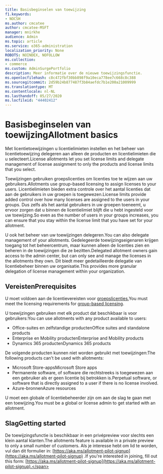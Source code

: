```yaml
---
title: Basisbeginselen van toewijzing
f1.keywords:
- NOCSH
ms.author: cmcatee
author: cmcatee-MSFT
manager: mnirkhe
audience: Admin
ms.topic: article
ms.service: o365-administration
localization_priority: None
ROBOTS: NOINDEX, NOFOLLOW
ms.collection:
- commerce
ms.custom: AdminSurgePortfolio
description: Meer informatie over de nieuwe toewijzingsfunctie.
ms.openlocfilehash: c8c472fbf30bb898f9a10eca778ee7c668c8c388
ms.sourcegitcommit: 2d59b24b877487f3b84aefdc7b1e200a21009999
ms.translationtype: MT
ms.contentlocale: nl-NL
ms.lasthandoff: 05/27/2020
ms.locfileid: "44402412"
---
```

# <a name="allotment-basics"></a><span data-ttu-id="4b638-103">Basisbeginselen van toewijzing</span><span class="sxs-lookup"><span data-stu-id="4b638-103">Allotment basics</span></span>

<span data-ttu-id="4b638-104">Met licentietoewijzingen u licentielimieten instellen en het beheer van licentietoewijzing delegeren aan alleen de producten en licentielimieten die u selecteert.</span><span class="sxs-lookup"><span data-stu-id="4b638-104">License allotments let you set license limits and delegate management of license assignment to only the products and license limits that you select.</span></span>

<span data-ttu-id="4b638-105">Toewijzingen gebruiken groepslicenties om licenties toe te wijzen aan uw gebruikers.</span><span class="sxs-lookup"><span data-stu-id="4b638-105">Allotments use group-based licensing to assign licenses to your users.</span></span> <span data-ttu-id="4b638-106">Licentielimieten bieden extra controle over het aantal licenties dat aan de gebruikers in uw groepen is toegewezen.</span><span class="sxs-lookup"><span data-stu-id="4b638-106">License limits provide added control over how many licenses are assigned to the users in your groups.</span></span> <span data-ttu-id="4b638-107">Dus zelfs als het aantal gebruikers in uw groepen toeneemt, u ervoor zorgen dat u binnen de licentielimiet blijft die u hebt ingesteld voor uw toewijzing.</span><span class="sxs-lookup"><span data-stu-id="4b638-107">So even as the number of users in your groups increases, you can ensure that you stay within the license limit that you have set for your allotment.</span></span>

<span data-ttu-id="4b638-108">U ook het beheer van uw toewijzingen delegeren.</span><span class="sxs-lookup"><span data-stu-id="4b638-108">You can also delegate management of your allotments.</span></span> <span data-ttu-id="4b638-109">Gedelegeerde toewijzingseigenaren krijgen toegang tot het beheercentrum, maar kunnen alleen de licenties zien en beheren in de toewijzingen die ze bezitten.</span><span class="sxs-lookup"><span data-stu-id="4b638-109">Delegated allotment owners gain access to the admin center, but can only see and manage the licenses in the allotments they own.</span></span> <span data-ttu-id="4b638-110">Dit biedt meer gedetailleerde delegatie van licentiebeheer binnen uw organisatie.</span><span class="sxs-lookup"><span data-stu-id="4b638-110">This provides more granular delegation of license management within your organization.</span></span>

## <a name="prerequisites"></a><span data-ttu-id="4b638-111">Vereisten</span><span class="sxs-lookup"><span data-stu-id="4b638-111">Prerequisites</span></span>

<span data-ttu-id="4b638-112">U moet voldoen aan de licentievereisten voor [groepslicenties.](https://docs.microsoft.com/azure/active-directory/fundamentals/active-directory-licensing-whatis-azure-portal#licensing-requirements)</span><span class="sxs-lookup"><span data-stu-id="4b638-112">You must meet the licensing requirements for [group-based licensing](https://docs.microsoft.com/azure/active-directory/fundamentals/active-directory-licensing-whatis-azure-portal#licensing-requirements).</span></span>

<span data-ttu-id="4b638-113">U toewijzingen gebruiken met elk product dat beschikbaar is voor gebruikers:</span><span class="sxs-lookup"><span data-stu-id="4b638-113">You can use allotments with any product available to users:</span></span>

- <span data-ttu-id="4b638-114">Office-suites en zelfstandige producten</span><span class="sxs-lookup"><span data-stu-id="4b638-114">Office suites and standalone products</span></span>
- <span data-ttu-id="4b638-115">Enterprise en Mobility producten</span><span class="sxs-lookup"><span data-stu-id="4b638-115">Enterprise and Mobility products</span></span>
- <span data-ttu-id="4b638-116">Dynamics 365 producten</span><span class="sxs-lookup"><span data-stu-id="4b638-116">Dynamics 365 products</span></span>

<span data-ttu-id="4b638-117">De volgende producten kunnen niet worden gebruikt met toewijzingen:</span><span class="sxs-lookup"><span data-stu-id="4b638-117">The following products can't be used with allotments:</span></span>

- <span data-ttu-id="4b638-118">Microsoft Store-apps</span><span class="sxs-lookup"><span data-stu-id="4b638-118">Microsoft Store apps</span></span>
- <span data-ttu-id="4b638-119">Permanente software, of software die rechtstreeks is toegewezen aan een gebruiker als er geen licentie bij betrokken is.</span><span class="sxs-lookup"><span data-stu-id="4b638-119">Perpetual software, or software that is directly assigned to a user if there is no license involved.</span></span>
- <span data-ttu-id="4b638-120">Azure-bronnen</span><span class="sxs-lookup"><span data-stu-id="4b638-120">Azure resources</span></span>

<span data-ttu-id="4b638-121">U moet een globale of licentiebeheerder zijn om aan de slag te gaan met een toewijzing.</span><span class="sxs-lookup"><span data-stu-id="4b638-121">You must be a global or license admin to get started with an allotment.</span></span>

## <a name="getting-started"></a><span data-ttu-id="4b638-122">Slag</span><span class="sxs-lookup"><span data-stu-id="4b638-122">Getting started</span></span>

<span data-ttu-id="4b638-123">De toewijzingsfunctie is beschikbaar in een privépreview voor slechts een klein aantal klanten.</span><span class="sxs-lookup"><span data-stu-id="4b638-123">The allotments feature is available in a private preview to only a small number of customers.</span></span> <span data-ttu-id="4b638-124">Als je interesse hebt om lid te worden, vul dan dit formulier in: [https://aka.ms/allotment-pilot-signup](https://aka.ms/allotment-pilot-signup) .</span><span class="sxs-lookup"><span data-stu-id="4b638-124">If you're interested in joining, fill out this form: [https://aka.ms/allotment-pilot-signup](https://aka.ms/allotment-pilot-signup).</span></span>
